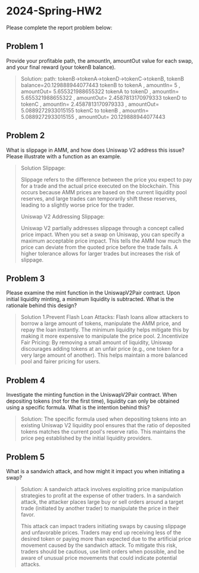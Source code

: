 # 2024-Spring-HW2

Please complete the report problem below:

## Problem 1
Provide your profitable path, the amountIn, amountOut value for each swap, and your final reward (your tokenB balance).

> Solution:
> path: tokenB->tokenA->tokenD->tokenC->tokenB, tokenB balance=20.129888944077443
> tokenB to tokenA , amountIn= 5 , amountOut= 5.655321988655322
> tokenA to tokenD , amountIn= 5.655321988655322 , amountOut= 2.4587813170979333
> tokenD to tokenC , amountIn= 2.4587813170979333 , amountOut= 5.0889272933015155
> tokenC to tokenB , amountIn= 5.0889272933015155 , amountOut= 20.129888944077443

## Problem 2
What is slippage in AMM, and how does Uniswap V2 address this issue? Please illustrate with a function as an example.

> Solution
> Slippage:
> 
> Slippage refers to the difference between the price you expect to pay for a trade and the actual price executed on the blockchain. This occurs because AMM prices are based on the current liquidity pool reserves, and large trades can temporarily shift these reserves, leading to a slightly worse price for the trader.
> 
> Uniswap V2 Addressing Slippage:
> 
> Uniswap V2 partially addresses slippage through a concept called price impact. When you set a swap on Uniswap, you can specify a maximum acceptable price impact. This tells the AMM how much the price can deviate from the quoted price before the trade fails. A higher tolerance allows for larger trades but increases the risk of slippage.

## Problem 3
Please examine the mint function in the UniswapV2Pair contract. Upon initial liquidity minting, a minimum liquidity is subtracted. What is the rationale behind this design?

> Solution
> 1.Prevent Flash Loan Attacks: Flash loans allow attackers to borrow a large amount of tokens, manipulate the AMM price, and repay the loan instantly. The minimum liquidity helps mitigate this by making it more expensive to manipulate the price pool.
> 2.Incentivize Fair Pricing: By removing a small amount of liquidity, Uniswap discourages adding tokens at an unfair price (e.g., one token for a very large amount of another). This helps maintain a more balanced pool and fairer pricing for users.

## Problem 4
Investigate the minting function in the UniswapV2Pair contract. When depositing tokens (not for the first time), liquidity can only be obtained using a specific formula. What is the intention behind this?

> Solution: The specific formula used when depositing tokens into an existing Uniswap V2 liquidity pool ensures that the ratio of deposited tokens matches the current pool's reserve ratio. This maintains the price peg established by the initial liquidity providers.

## Problem 5
What is a sandwich attack, and how might it impact you when initiating a swap?

> Solution: A sandwich attack involves exploiting price manipulation strategies to profit at the expense of other traders. In a sandwich attack, the attacker places large buy or sell orders around a target trade (initiated by another trader) to manipulate the price in their favor.
> 
> This attack can impact traders initiating swaps by causing slippage and unfavorable prices. Traders may end up receiving less of the desired token or paying more than expected due to the artificial price movement caused by the sandwich attack. To mitigate this risk, traders should be cautious, use limit orders when possible, and be aware of unusual price movements that could indicate potential attacks.
